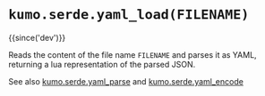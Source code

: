 # `kumo.serde.yaml_load(FILENAME)`

{{since('dev')}}

Reads the content of the file name `FILENAME` and parses it as YAML,
returning a lua representation of the parsed JSON.

See also [kumo.serde.yaml_parse](yaml_parse.md) and
[kumo.serde.yaml_encode](yaml_encode.md)
